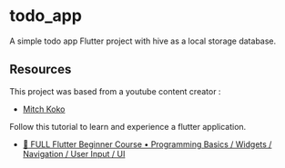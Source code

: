 # todo_app

A simple todo app Flutter project with hive as a local storage database.

## Resources

This project was based from a youtube content creator : 
- [Mitch Koko](https://www.youtube.com/@createdbykoko)

Follow this tutorial to learn and experience a flutter application.

- [📱 FULL Flutter Beginner Course • Programming Basics / Widgets / Navigation / User Input / UI](https://www.youtube.com/watch?v=HQ_ytw58tC4)
